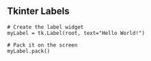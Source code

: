 ## Tkinter Labels

    # Create the label widget
    myLabel = tk.Label(root, text="Hello World!")
      
    # Pack it on the screen
    myLabel.pack()
    
   